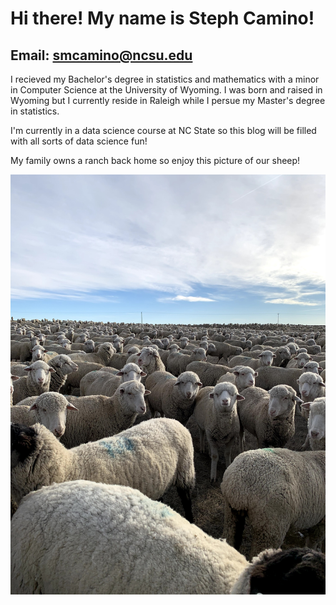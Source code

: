 # Hi there! My name is Steph Camino!
## Email: smcamino@ncsu.edu

I recieved my Bachelor's degree in statistics and mathematics with a minor in Computer Science at the University of Wyoming. I was born and raised in Wyoming but I currently reside in Raleigh while I persue my Master's degree in statistics. 

I'm currently in a data science course at NC State so this blog will be filled with all sorts of data science fun!

My family owns a ranch back home so enjoy this picture of our sheep!

![Sheep](Sheep!.jpg)
